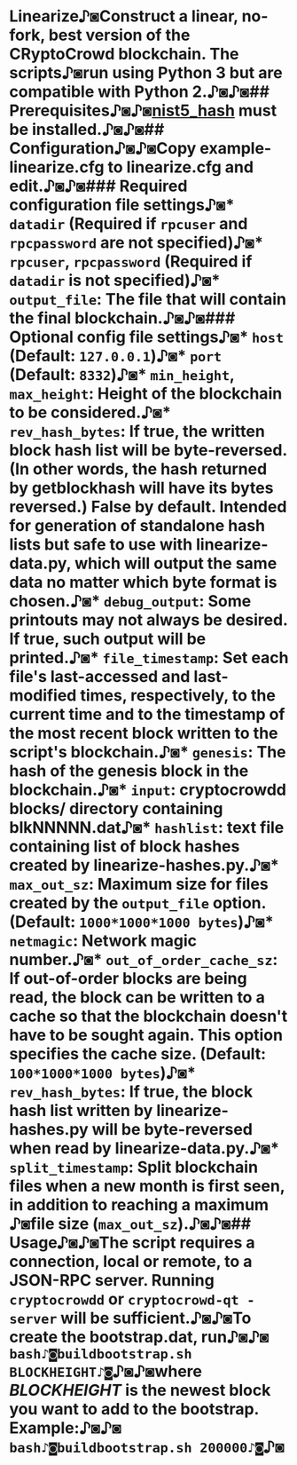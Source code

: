 # Linearize♪◙Construct a linear, no-fork, best version of the CRyptoCrowd blockchain. The scripts♪◙run using Python 3 but are compatible with Python 2.♪◙♪◙## Prerequisites♪◙♪◙[nist5_hash](https://github.com/cryptocrowd-crypto/nist5_hash) must be installed.♪◙♪◙## Configuration♪◙♪◙Copy example-linearize.cfg to linearize.cfg and edit.♪◙♪◙### Required configuration file settings♪◙* `datadir` (Required if `rpcuser` and `rpcpassword` are not specified)♪◙* `rpcuser`, `rpcpassword` (Required if `datadir` is not specified)♪◙* `output_file`: The file that will contain the final blockchain.♪◙♪◙### Optional config file settings♪◙* `host`  (Default: `127.0.0.1`)♪◙* `port`  (Default: `8332`)♪◙* `min_height`, `max_height`: Height of the blockchain to be considered.♪◙* `rev_hash_bytes`: If true, the written block hash list will be byte-reversed. (In other words, the hash returned by getblockhash will have its bytes reversed.) False by default. Intended for generation of standalone hash lists but safe to use with linearize-data.py, which will output the same data no matter which byte format is chosen.♪◙* `debug_output`: Some printouts may not always be desired. If true, such output will be printed.♪◙* `file_timestamp`: Set each file's last-accessed and last-modified times, respectively, to the current time and to the timestamp of the most recent block written to the script's blockchain.♪◙* `genesis`: The hash of the genesis block in the blockchain.♪◙* `input`: cryptocrowdd blocks/ directory containing blkNNNNN.dat♪◙* `hashlist`: text file containing list of block hashes created by linearize-hashes.py.♪◙* `max_out_sz`: Maximum size for files created by the `output_file` option. (Default: `1000*1000*1000 bytes`)♪◙* `netmagic`: Network magic number.♪◙* `out_of_order_cache_sz`: If out-of-order blocks are being read, the block can be written to a cache so that the blockchain doesn't have to be sought again. This option specifies the cache size. (Default: `100*1000*1000 bytes`)♪◙* `rev_hash_bytes`: If true, the block hash list written by linearize-hashes.py will be byte-reversed when read by linearize-data.py.♪◙* `split_timestamp`: Split blockchain files when a new month is first seen, in addition to reaching a maximum ♪◙file size (`max_out_sz`).♪◙♪◙## Usage♪◙♪◙The script requires a connection, local or remote, to a JSON-RPC server. Running `cryptocrowdd` or `cryptocrowd-qt -server` will be sufficient.♪◙♪◙To create the bootstrap.dat, run♪◙♪◙``` bash♪◙buildbootstrap.sh BLOCKHEIGHT♪◙```♪◙♪◙where _BLOCKHEIGHT_ is the newest block you want to add to the bootstrap. Example:♪◙♪◙``` bash♪◙buildbootstrap.sh 200000♪◙```♪◙